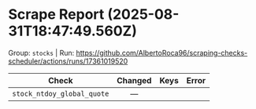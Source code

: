 # Scrape Report (2025-08-31T18:47:49.560Z)

Group: `stocks`  |  Run: https://github.com/AlbertoRoca96/scraping-checks-scheduler/actions/runs/17361019520

| Check | Changed | Keys | Error |
|---|:---:|:--|:--|
| `stock_ntdoy_global_quote` | — |  |  |
